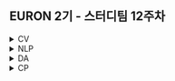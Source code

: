 ## EURON 2기 - 스터디팀 12주차

<details>
<summary>CV</summary>
<div markdown="1">

<br />
  
| 주차 | 내용             | 발표자                               | 발표자료 |
| ---- | ---------------- | ------------------------------------ | -------- |
| 12   | cs231n 12주차 | 최예은, 하수민       | [📚]()    |
  
<br />

## **Assignment**

### **📍 12주차 예습과제 (~6/13)**

1️⃣ CS231N 12강을 수강하고, 요약 및 정리한 내용을 깃허브에 업로드

2️⃣ (선택) 질문 사항이나 공유하고 싶은 내용 `Ewha-Euron/2022-1-Euron-CV` issue에 추가

**예습과제 제출 방법**

> 해당 파일을 master branch에 업로드하신 후 해당 master branch에서 pull request 를 진행해주세요.

### **📍 11주차 복습과제 (~6/13)**

- [https://cs231n.github.io/assignments2021/assignment3/](https://cs231n.github.io/assignments2021/assignment3/)의 `Q3: Network Visualization: Saliency Maps, Class Visualization, and Fooling Images (15 points)` 을 완료해주세요.
  1️⃣ `Network_Visualization.ipynb` 을 완료하신 후, `.py` 파일로 변환해서 제출해주세요. (모든 cell을 하나의 py 파일에 합쳐주세요)
  - 파일명: `network_visualization.py`

**복습과제 제출 방법**

> 해당 파일을 Week_12 branch에 업로드하신 후 해당 Week_12 branch에서 pull request 를 진행해주세요.

## **Due**

- 12주차 예습과제
    - **6월 13일**까지 제출합니다.
- 11주차 복습과제
    - **6월 13일**까지 제출합니다.


</div>
</details>

<details>
<summary>NLP</summary>
<div markdown="1">

| 주차 | 내용          | 발표자         | 발표자료 |
| ---- | ------------- | -------------- | -------- |
| 12   | cs224n 12주차 | 조서영, 김소민 | [📚]()   |

## Assignment

### 📍 예습과제(~5/23)

1️⃣ CS224N **11강** 을 수강하고, 요약 및 정리한 내용을 깃허브에 업로드

2️⃣ (선택) 질문 사항이나 공유하고 싶은 내용 깃허브 issue에 추가

- 과제 제출 방법
  - 레포: (origin) Ewha-Euron/2022-1-Euron-NLP
  - issue 추가
    - 제목: [12주차] 질문 있습니다/~ 내용 공유합니다.
    - label:
      - 강의 내용 중 이해가 잘 되지 않는 부분 `question`
      - 강의에는 없지만 추가로 궁금한 사항 `question`
      - 강의에는 없지만 추가로 공유하고 싶은 내용 `share`

### 예습과제 제출 방법

> 해당 파일을 `master` branch에 업로드하신 후 해당 `master` branch에서 `pull request` 를 진행해주세요.

- 과제 제출 방법
  - 레포: (origin) username/2022-1-Euron-Study-Assignments
  - 브랜치: `master`
  - 해당 주차 브랜치에 과제 업로드하고 Pull Request, 이때 label은 `예습과제`

### 📍 복습과제(~5/23)

1️⃣ 이번 주차에는 NLP에서 중요한 주제인 **Attention**에 대해 더욱 깊게 알아보고, 이해하는 시간을 가집니다. 아래 **논문의 1, 2, 3, 4절**을 읽고, 자신만의 방식대로 요약해서 요약문을 제출해 주세요. :) (html, ipynb, pdf 파일 가능) 저번 주차 과제에 있었던 [개념 복습](https://wikidocs.net/22893)을 적극 활용하셔도 좋습니다.

- [Attention Is All You Need](https://arxiv.org/abs/1706.03762)
- [참고 자료: Why is Attention?](https://medium.com/syncedreview/a-brief-overview-of-attention-mechanism-13c578ba9129)
- [참고 자료: Attention is all you need: understanding with example](https://medium.com/data-science-in-your-pocket/attention-is-all-you-need-understanding-with-example-c8d074c37767)

### 복습과제 제출 방법

> 해당 파일을 `Week_12` branch에 업로드하신 후 해당 `Week_12` branch에서 `pull request` 를 진행해주세요.

- 과제 제출 방법
  - 레포: (origin) username/2022-1-Euron-Study-Assignments
  - 브랜치: `Week_12`
  - 해당 주차 브랜치에 과제 업로드하고 Pull Request, 이때 label은 `NLP` , `복습과제`

## Due

📍 **5월 23일**까지 제출합니다.

</div>
</details>

<details>
<summary>DA</summary>
<div markdown="1">

<br />  
  
| 주차 | 내용         | 발표자                       | 발표자료 |
| ---- | ------------ | ---------------------------- | -------- |
| 12    | 8장 텍스트 분석 (1) |오연재, 김예진, 박보영  | [📚](https://github.com/Ewha-Euron/2022-1-Euron-DA/blob/master/DA_week12.pdf)    |

## **Assignment**

### **📍 예습과제 (~5/23)**

👀 파이썬 머신러닝 완벽 가이드 8장 **chpater 01~06** 파트를 공부한 내용을 정리하여 ipynb, pdf 파일 형식으로 제출해주세요.

**예습과제 제출 방법**

> 해당 파일을 `master` branch에 업로드하신 후 해당 `master` branch에서 pull request 를 진행해주세요.

- 과제 제출 방법
  - 레포: (origin) username/2022-1-Euron-Study-Assignments
  - 브랜치: `master`
  - 해당 주차 브랜치에 과제 업로드하고 Pull Request, 이때 label은 `DA` , `예습과제`

### **📍 복습과제 (~5/23)**

👀 11주차 군집화 필사 내용에 대한 복습과제 입니다. 아래의 4개 노트북 중 2개를 선택하여 필사를 진행해주세요.

1️⃣ [Mall Customer Segmentation Data](https://www.kaggle.com/code/jaykumar1607/customer-segmentation-modelling-visuals)

- key point : k-menas clustering , Silhouette analysis, AgglomerativeClustering , DBSCAN

2️⃣ [H&M recommendation_1](https://www.kaggle.com/code/lichtlab/h-m-data-deep-dive-chap-1-understand-article/notebook)

- key point : 계절별 판매 경향을 기준으로 제품 군집화, GMM clustering

3️⃣ [H&M recommendation_2](https://www.kaggle.com/code/negoto/h-m-sales-period-of-fashion-items-with-k-means#K-means-Clustering-by-Monthly-Sales)

- key point : 월별 매출을 기준으로 제품 군집화 , K-means clustering

4️⃣ [위스콘신 유방암 데이터](https://www.kaggle.com/code/bhuvanchennoju/women-and-cancer-analysis-and-detection)

- key point : dbscan 의 noise point 를 통해 outlier 제거, 차원축소 UMAP 시각화

**복습과제 제출 방법**

> 해당 파일을 Assignment 레포지토리 `Week_12` branch에 업로드하신 후 해당 `Week_12` branch에서 pull request를 진행해주세요.

### Due

- Review
  - **5월 23일**까지 제출합니다.

</div>
</details>

<details>
<summary>CP</summary>
<div markdown="1">

<br />  
  
| 주차 | 내용         | 발표자                       | 발표자료 |
| ---- | ------------ | ---------------------------- | -------- |
| 12 | ML : [주차수요 예측 AI 경진대회](https://dacon.io/competitions/official/235745/overview/description) | 한예송, 홍재령 | [📚]()    |

📌 임대주택 설계 시 단지 내 적정 주차 수요를 예측하는 대회입니다. 이번 세션에서는 AutoML을 소개할 예정입니다. 노트북의 전체적인 파이프라인이나 EDA보다는 AutoML이 무엇인지, 어떻게 사용되는지 확인하는데 초점을 맞춰주세요.
  
1️⃣  [1등 노트북](https://dacon.io/competitions/official/235745/codeshare/3015?page=1&dtype=recent)
  
  1. [github](https://github.com/pycaret/pycaret)
  2. [블로그](https://velog.io/@devseunggwan/Machine-Learning-pycaret을-사용한-데이터-분석)
  

2️⃣  AutoML 기법 중 하나인 AutoGluon-Tabular을 추가적으로 소개할 예정입니다. 아래 자료들을 참고해 미리 예습해주세요.

  1. [AutoGluon 정리](https://lsjsj92.tistory.com/626)
  2. [AutoGluon-tabular 정리](https://doooob.tistory.com/110)
  
## Assignment
### 📍 예습과제 (~6/23)

- 6월 23일 목요일 23:59 분까지

